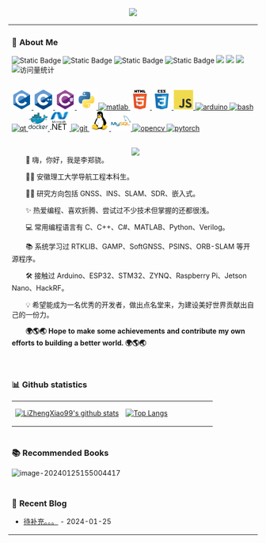 <div align="center">
    <img src="https://readme-typing-svg.herokuapp.com/?lines=✨欢迎来到我的空间✨;李郑骁同学祝您今天愉快!&center=true&size=27">
</div>


<table>

<tr><td>
    
### 🤺 About Me
<!-- profile logo 个人资料徽标 -->

<div>
    <img alt="Static Badge" src="https://img.shields.io/badge/%E7%94%B5%E8%AF%9D-15255291038-blue">
    <img alt="Static Badge" src="https://img.shields.io/badge/QQ-1482275402-red">
    <img alt="Static Badge" src="https://img.shields.io/badge/%E5%BE%AE%E4%BF%A1-lizhengxiao99-green">
    <img alt="Static Badge" src="https://img.shields.io/badge/Email-dauger%40126.com-brown">
    <a href="https://space.bilibili.com/179262602/"><img src="https://img.shields.io/badge/Bilibili-B站-ff69b4" /></a>
    <a href="https://blog.csdn.net/daoge2666/"><img src="https://img.shields.io/badge/CSDN-论坛-c32136" /></a>
    <a href="https://www.zhihu.com/people/dao-ge-92-60/"><img src="https://img.shields.io/badge/Zhihu-知乎-blue" /></a>
    <!-- visitor statistics logo 访问量统计徽标 -->
    <img src="https://komarev.com/ghpvc/?username=LiZhengXiao99&label=Views&color=0e75b6&style=flat" alt="访问量统计" />
</div>

<div>&nbsp;</div>

<p align="left"> 
    <a href="https://www.cprogramming.com/" target="_blank" rel="noreferrer"> <img src="https://raw.githubusercontent.com/devicons/devicon/master/icons/c/c-original.svg" alt="c" width="40" height="40"/> </a> 
    <a href="https://www.w3schools.com/cpp/" target="_blank" rel="noreferrer"> <img src="https://raw.githubusercontent.com/devicons/devicon/master/icons/cplusplus/cplusplus-original.svg" alt="cplusplus" width="40" height="40"/> </a> 
    <a href="https://www.w3schools.com/cs/" target="_blank" rel="noreferrer"> <img src="https://raw.githubusercontent.com/devicons/devicon/master/icons/csharp/csharp-original.svg" alt="csharp" width="40" height="40"/> </a> 
    <a href="https://www.python.org" target="_blank" rel="noreferrer"> <img src="https://raw.githubusercontent.com/devicons/devicon/master/icons/python/python-original.svg" alt="python" width="40" height="40"/> </a> 
    <a href="https://www.mathworks.com/" target="_blank" rel="noreferrer"> <img src="https://upload.wikimedia.org/wikipedia/commons/2/21/Matlab_Logo.png" alt="matlab" width="40" height="40"/> </a> 
    <a href="https://www.w3.org/html/" target="_blank" rel="noreferrer"> <img src="https://raw.githubusercontent.com/devicons/devicon/master/icons/html5/html5-original-wordmark.svg" alt="html5" width="40" height="40"/> </a> 
    <a href="https://www.w3schools.com/css/" target="_blank" rel="noreferrer"> <img src="https://raw.githubusercontent.com/devicons/devicon/master/icons/css3/css3-original-wordmark.svg" alt="css3" width="40" height="40"/> </a> 
    <a href="https://developer.mozilla.org/en-US/docs/Web/JavaScript" target="_blank" rel="noreferrer"> <img src="https://raw.githubusercontent.com/devicons/devicon/master/icons/javascript/javascript-original.svg" alt="javascript" width="40" height="40"/> </a> 
    <a href="https://www.arduino.cc/" target="_blank" rel="noreferrer"> <img src="https://cdn.worldvectorlogo.com/logos/arduino-1.svg" alt="arduino" width="40" height="40"/> </a> 
    <a href="https://www.gnu.org/software/bash/" target="_blank" rel="noreferrer"> <img src="https://www.vectorlogo.zone/logos/gnu_bash/gnu_bash-icon.svg" alt="bash" width="40" height="40"/> </a> 
    <a href="https://www.qt.io/" target="_blank" rel="noreferrer"> <img src="https://upload.wikimedia.org/wikipedia/commons/0/0b/Qt_logo_2016.svg" alt="qt" width="40" height="40"/> </a>  
    <a href="https://www.docker.com/" target="_blank" rel="noreferrer"> <img src="https://raw.githubusercontent.com/devicons/devicon/master/icons/docker/docker-original-wordmark.svg" alt="docker" width="40" height="40"/> </a> 
    <a href="https://dotnet.microsoft.com/" target="_blank" rel="noreferrer"> <img src="https://raw.githubusercontent.com/devicons/devicon/master/icons/dot-net/dot-net-original-wordmark.svg" alt="dotnet" width="40" height="40"/> </a> 
    <a href="https://git-scm.com/" target="_blank" rel="noreferrer"> <img src="https://www.vectorlogo.zone/logos/git-scm/git-scm-icon.svg" alt="git" width="40" height="40"/> </a> 
    <a href="https://www.linux.org/" target="_blank" rel="noreferrer"> <img src="https://raw.githubusercontent.com/devicons/devicon/master/icons/linux/linux-original.svg" alt="linux" width="40" height="40"/> </a> 
    <a href="https://www.mysql.com/" target="_blank" rel="noreferrer"> <img src="https://raw.githubusercontent.com/devicons/devicon/master/icons/mysql/mysql-original-wordmark.svg" alt="mysql" width="40" height="40"/> </a> 
    <a href="https://opencv.org/" target="_blank" rel="noreferrer"> <img src="https://www.vectorlogo.zone/logos/opencv/opencv-icon.svg" alt="opencv" width="40" height="40"/> </a> 
    <a href="https://pytorch.org/" target="_blank" rel="noreferrer"> <img src="https://www.vectorlogo.zone/logos/pytorch/pytorch-icon.svg" alt="pytorch" width="40" height="40"/> </a> 
</p>

<div>&nbsp;</div>

<img align="right" width="248" src="https://pic-bed-1316053657.cos.ap-nanjing.myqcloud.com/img/104987988.png" />

<p>&emsp;&emsp;👋 嗨，你好，我是李郑骁。</p>
<p>&emsp;&emsp;👨‍🎓 安徽理工大学导航工程本科生。</p>
<p>&emsp;&emsp;🕵️‍♂️ 研究方向包括 GNSS、INS、SLAM、SDR、嵌入式。</p>
<p>&emsp;&emsp;✨ 热爱编程、喜欢折腾、尝试过不少技术但掌握的还都很浅。</p>
<p>&emsp;&emsp;💻 常用编程语言有 C、C++、C#、MATLAB、Python、Verilog。</p>
<p>&emsp;&emsp;📚 系统学习过 RTKLIB、GAMP、SoftGNSS、PSINS、ORB-SLAM 等开源程序。</p>
<p>&emsp;&emsp;🛠 接触过 Arduino、ESP32、STM32、ZYNQ、Raspberry Pi、Jetson Nano、HackRF。</p>
<p>&emsp;&emsp;💡 希望能成为一名优秀的开发者，做出点名堂来，为建设美好世界贡献出自己的一份力。</strong></p>
<p><strong>&emsp;&emsp;🌍🌎🌏 Hope to make some achievements and contribute my own efforts to building a better world. 🌍🌎🌏</strong></p>
<div>&nbsp;</div>

</td></tr>



<tr><td>

### 📊 Github statistics

<table>

<tr><td align="center" width="55%">
    
[![LiZhengXiao99's github stats](https://github-readme-stats.vercel.app/api?username=LiZhengXiao99&count_private=true&show_icons=true&theme=white)](https://github.com/LiZhengXiao99/github-readme-stats)

</td><td align="top" width="45%">

[![Top Langs](https://github-readme-stats.vercel.app/api/top-langs/?username=LiZhengXiao99&layout=compact&theme=white)](https://github.com/LiZhengXiao99/github-readme-stats)

</table>
</td></tr>



<tr><td>
    
### 📚 Recommended Books

![image-20240125155004417](https://pic-bed-1316053657.cos.ap-nanjing.myqcloud.com/img/image-20240125155004417.png)

</td></tr>


<tr><td>
    
### 📃 Recent Blog

* <a href='' target='_blank'>待补充。。。</a> - 2024-01-25

</td></tr>


</table>




